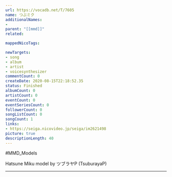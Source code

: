 ```yaml
---
url: https://vocadb.net/T/7605
name: つぶミク
additionalNames: 
- 
parent: "[[mmd]]"
related:

mappedNicoTags:

newTargets:
- song
- album
- artist
- voicesynthesizer
commentCount: 0
createDate: 2020-08-15T22:18:52.35
status: Finished
albumCount: 0
artistCount: 0
eventCount: 0
eventSeriesCount: 0
followerCount: 0
songListCount: 0
songCount: 1
links: 
- https://seiga.nicovideo.jp/seiga/im2621498
picture: true
descriptionLength: 40
---
```


#MMD_Models

Hatsune Miku model by ツブラヤP (TsuburayaP)

---

